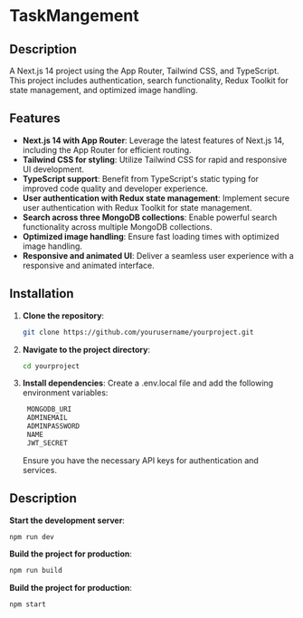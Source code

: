 # TaskMangement

## Description

A Next.js 14 project using the App Router, Tailwind CSS, and TypeScript. This project includes authentication, search functionality, Redux Toolkit for state management, and optimized image handling.

## Features

- **Next.js 14 with App Router**: Leverage the latest features of Next.js 14, including the App Router for efficient routing.
- **Tailwind CSS for styling**: Utilize Tailwind CSS for rapid and responsive UI development.
- **TypeScript support**: Benefit from TypeScript's static typing for improved code quality and developer experience.
- **User authentication with Redux state management**: Implement secure user authentication with Redux Toolkit for state management.
- **Search across three MongoDB collections**: Enable powerful search functionality across multiple MongoDB collections.
- **Optimized image handling**: Ensure fast loading times with optimized image handling.
- **Responsive and animated UI**: Deliver a seamless user experience with a responsive and animated interface.

## Installation

1. **Clone the repository**:
   ```bash
   git clone https://github.com/yourusername/yourproject.git
2. **Navigate to the project directory**:
   ```bash
   cd yourproject
3. **Install dependencies**:
   Create a .env.local file and add the following environment variables:
   ```bash
    MONGODB_URI
    ADMINEMAIL
    ADMINPASSWORD
    NAME
    JWT_SECRET
   ```
   Ensure you have the necessary API keys for authentication and services.

## Description

 **Start the development server**:
   ```bash
   npm run dev  
   ```
 **Build the project for production**:
   ```bash
   npm run build
   ```
 **Build the project for production**:
   ```bash
   npm start
   